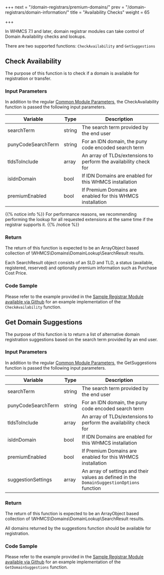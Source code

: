 +++
next = "/domain-registrars/premium-domains/"
prev = "/domain-registrars/domain-information/"
title = "Availability Checks"
weight = 65

+++

In WHMCS 7.1 and later, domain registrar modules can take control of Domain Availability checks and lookups.

There are two supported functions: `CheckAvailability` and `GetSuggestions`

## Check Availability

The purpose of this function is to check if a domain is available for registration or transfer.

### Input Parameters

In addition to the regular [Common Module Parameters](/domain-registrars/module-parameters/), the CheckAvailability function is passed the following input parameters.

| Variable | Type | Description |
| --------- | ----------- | ----------- |
| searchTerm | string | The search term provided by the end user
| punyCodeSearchTerm | string | For an IDN domain, the puny code encoded search term
| tldsToInclude | array | An array of TLDs/extensions to perform the availability check for
| isIdnDomain | bool | If IDN Domains are enabled for this WHMCS installation
| premiumEnabled | bool | If Premium Domains are enabled for this WHMCS installation

{{% notice info %}}
For performance reasons, we recommending performing the lookup for all requested extensions at the same time if the registrar supports it.
{{% /notice %}}

### Return

The return of this function is expected to be an ArrayObject based collection of \WHMCS\Domains\DomainLookup\SearchResult results.

Each SearchResult object consists of an SLD and TLD, a status (available, registered, reserved) and optionally premium information such as Purchase Cost Price.

### Code Sample

Please refer to the example provided in the [Sample Registrar Module available via Github](https://github.com/WHMCS/sample-registrar-module) for an example implementation of the `CheckAvailability` function.

## Get Domain Suggestions

The purpose of this function is to return a list of alternative domain registration suggestions based on the search term provided by an end user.

### Input Parameters

In addition to the regular [Common Module Parameters](/domain-registrars/module-parameters/), the GetSuggestions function is passed the following input parameters.

| Variable | Type | Description |
| --------- | ----------- | ----------- |
| searchTerm | string | The search term provided by the end user
| punyCodeSearchTerm | string | For an IDN domain, the puny code encoded search term
| tldsToInclude | array | An array of TLDs/extensions to perform the availability check for
| isIdnDomain | bool | If IDN Domains are enabled for this WHMCS installation
| premiumEnabled | bool | If Premium Domains are enabled for this WHMCS installation
| suggestionSettings | array | An array of settings and their values as defined in the `DomainSuggestionOptions` function

### Return

The return of this function is expected to be an ArrayObject based collection of \WHMCS\Domains\DomainLookup\SearchResult results.

All domains returned by the suggestions function should be available for registration.

### Code Sample

Please refer to the example provided in the [Sample Registrar Module available via Github](https://github.com/WHMCS/sample-registrar-module) for an example implementation of the `GetDomainSuggestions` function.


